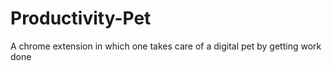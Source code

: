 # Productivity-Pet
A chrome extension in which one takes care of a digital pet by getting work done
